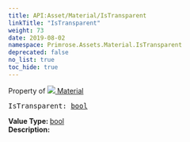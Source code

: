 ```yaml
---
title: API:Asset/Material/IsTransparent
linkTitle: "IsTransparent"
weight: 73
date: 2019-08-02
namespace: Primrose.Assets.Material.IsTransparent
deprecated: false
no_list: true
toc_hide: true
---
```

Property of <a href="/docs/api-reference/Class/Material"><img src="/icons/silk/default.png"/>&nbsp;Material</a>
<pre class="method-declaration">
IsTransparent: <a class="type" href="/docs/api-reference/System/Primitives#boolean">bool</a></pre>
<b>Value Type: </b>
<a class="type" href="/docs/api-reference/System/Primitives#boolean">bool</a>
<br/>
<b>Description: </b>